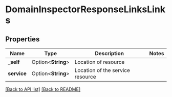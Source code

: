 # DomainInspectorResponseLinksLinks

## Properties

Name | Type | Description | Notes
------------ | ------------- | ------------- | -------------
**_self** | Option<**String**> | Location of resource | 
**service** | Option<**String**> | Location of the service resource | 

[[Back to API list]](../README.md#documentation-for-api-endpoints) [[Back to README]](../README.md)


